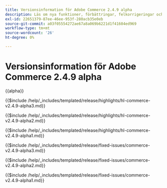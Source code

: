 ```yaml
---
title: Versionsinformation för Adobe Commerce 2.4.9 alpha
description: Läs om nya funktioner, förbättringar, felkorrigeringar och kända fel i Adobe Commerce 2.4.9-alpha-versionen.
exl-id: 22651379-87ee-46ee-953f-280acb35e0eb
source-git-commit: a03f05554272ae67a8a069b6221d1f41604ed969
workflow-type: tm+mt
source-wordcount: '26'
ht-degree: 0%

---
```



# Versionsinformation för Adobe Commerce 2.4.9 alpha

{{alpha}}

<!-- Highlights in v2.4.9-alpha3 -->

{{$include /help/_includes/templated/release/highlights/hl-commerce-v2.4.9-alpha3.md}}

<!-- Highlights in v2.4.9-alpha2 -->

{{$include /help/_includes/templated/release/highlights/hl-commerce-v2.4.9-alpha2.md}}

<!-- Highlights in v2.4.9-alpha1 -->

{{$include /help/_includes/templated/release/highlights/hl-commerce-v2.4.9-alpha1.md}}

<!-- Fixed issues in v2.4.9-alpha3 -->

{{$include /help/_includes/templated/release/fixed-issues/commerce-v2.4.9-alpha3.md}}

<!-- Fixed issues in v2.4.9-alpha2 -->

{{$include /help/_includes/templated/release/fixed-issues/commerce-v2.4.9-alpha2.md}}

<!-- Fixed issues in v2.4.9-alpha1 -->

{{$include /help/_includes/templated/release/fixed-issues/commerce-v2.4.9-alpha1.md}}

<!-- Last updated from includes: 2025-10-27 12:42:34 -->

